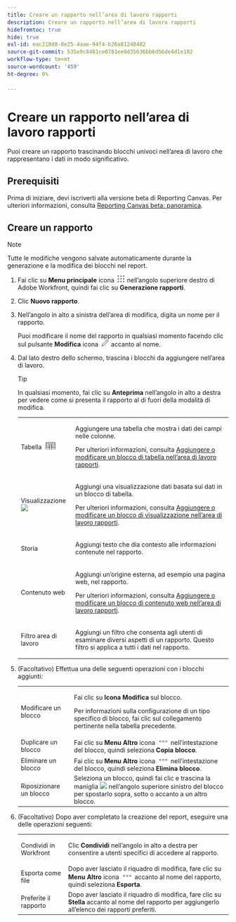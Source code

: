 ```yaml
---
title: Creare un rapporto nell’area di lavoro rapporti
description: Creare un rapporto nell’area di lavoro rapporti
hidefromtoc: true
hide: true
exl-id: eac210d8-0e25-4aae-94f4-b26a81240482
source-git-commit: 535e9c8481ce0781ee0d35636bb6d56de4d1e102
workflow-type: tm+mt
source-wordcount: '459'
ht-degree: 0%

---
```


# Creare un rapporto nell’area di lavoro rapporti

Puoi creare un rapporto trascinando blocchi univoci nell’area di lavoro che rappresentano i dati in modo significativo.

## Prerequisiti

Prima di iniziare, devi iscriverti alla versione beta di Reporting Canvas. Per ulteriori informazioni, consulta [Reporting Canvas beta: panoramica](/help/quicksilver/product-announcements/betas/canvas-dashboards-beta/reporting-canvas-beta-overview.md).

## Creare un rapporto

>[!NOTE]
>
>Tutte le modifiche vengono salvate automaticamente durante la generazione e la modifica dei blocchi nel report.

1. Fai clic su **Menu principale** icona ![](assets/main-menu-icon.png) nell’angolo superiore destro di Adobe Workfront, quindi fai clic su **Generazione rapporti**.
1. Clic **Nuovo rapporto**.
1. Nell’angolo in alto a sinistra dell’area di modifica, digita un nome per il rapporto.

   Puoi modificare il nome del rapporto in qualsiasi momento facendo clic sul pulsante **Modifica** icona ![](assets/edit-icon.png) accanto al nome.

1. Dal lato destro dello schermo, trascina i blocchi da aggiungere nell’area di lavoro.

   >[!TIP]
   >
   >In qualsiasi momento, fai clic su **Anteprima** nell’angolo in alto a destra per vedere come si presenta il rapporto al di fuori della modalità di modifica.

   <table style="table-layout:auto"> 
    <col> 
    <col> 
    <tbody> 
     <tr> 
      <td role="rowheader">Tabella <img src="assets/table-icon.png"></td> 
      <td> <p>Aggiungere una tabella che mostra i dati dei campi nelle colonne.</p> <p>Per ulteriori informazioni, consulta <a href="../../../reports-and-dashboards/reporting-canvas/table-blocks/add-or-edit-report-table.md" class="MCXref xref">Aggiungere o modificare un blocco di tabella nell’area di lavoro rapporti</a>.</p> </td> 
     </tr> 
     <tr> 
      <td role="rowheader">Visualizzazione <img src="assets/visualization-icon.png"></td> 
      <td> <p>Aggiungi una visualizzazione dati basata sui dati in un blocco di tabella.</p> <p>Per ulteriori informazioni, consulta <a href="../../../reports-and-dashboards/reporting-canvas/visualization-blocks/add-or-edit-report-visualization.md" class="MCXref xref">Aggiungere o modificare un blocco di visualizzazione nell’area di lavoro rapporti</a>.</p> </td> 
     </tr>
      <tr data-mc-conditions="QuicksilverOrClassic.Draft mode"> 
       <td role="rowheader">Storia</td> 
       <td> <p>Aggiungi testo che dia contesto alle informazioni contenute nel rapporto.</p> </td> 
      </tr>
     <tr data-mc-conditions=""> 
      <td role="rowheader">Contenuto web</td> 
      <td> <p>Aggiungi un’origine esterna, ad esempio una pagina web, nel rapporto.</p> <p>Per ulteriori informazioni, consulta <a href="../../../reports-and-dashboards/reporting-canvas/other-blocks/add-or-edt-web-content-block.md" class="MCXref xref">Aggiungere o modificare un blocco di contenuto web nell’area di lavoro rapporti</a>.</p> </td> 
     </tr>
      <tr data-mc-conditions="QuicksilverOrClassic.Draft mode"> 
       <td role="rowheader">Filtro area di lavoro</td> 
       <td> <p>Aggiungi un filtro che consenta agli utenti di esaminare diversi aspetti di un rapporto. Questo filtro si applica a tutti i dati nel rapporto.</p> </td> 
      </tr>
    </tbody> 
   </table>

1. (Facoltativo) Effettua una delle seguenti operazioni con i blocchi aggiunti:

   <table style="table-layout:auto"> 
    <col> 
    <col> 
    <tbody> 
     <tr> 
      <td role="rowheader">Modificare un blocco</td> 
      <td> <p>Fai clic su <strong>Icona Modifica</strong> sul blocco.</p> <p>Per informazioni sulla configurazione di un tipo specifico di blocco, fai clic sul collegamento pertinente nella tabella precedente.</p> </td> 
     </tr> 
     <tr> 
      <td role="rowheader">Duplicare un blocco</td> 
      <td>Fai clic su <strong>Menu Altro</strong> icona <img src="assets/more-icon.png"> nell’intestazione del blocco, quindi seleziona <strong>Copia blocco</strong>.</td> 
     </tr> 
     <tr> 
      <td role="rowheader">Eliminare un blocco</td> 
      <td>Fai clic su <strong>Menu Altro</strong> icona <img src="assets/more-icon.png"> nell’intestazione del blocco, quindi seleziona <strong>Elimina blocco</strong>.</td> 
     </tr> 
     <tr> 
      <td role="rowheader">Riposizionare un blocco</td> 
      <td> Seleziona un blocco, quindi fai clic e trascina la maniglia <img src="assets/widget-drag-icon.png" style="max-width: 16px;"> nell’angolo superiore sinistro del blocco per spostarlo sopra, sotto o accanto a un altro blocco.</td> 
     </tr> 
    </tbody> 
   </table>

1. (Facoltativo) Dopo aver completato la creazione del report, eseguire una delle operazioni seguenti:

   <table style="table-layout:auto"> 
    <col> 
    <col> 
    <tbody> 
     <tr> 
      <td role="rowheader">Condividi in Workfront</td> 
      <td> <p>Clic <strong>Condividi</strong> nell’angolo in alto a destra per consentire a utenti specifici di accedere al rapporto.</p> </td> 
     </tr> 
     <tr> 
      <td role="rowheader">Esporta come file</td> 
      <td>Dopo aver lasciato il riquadro di modifica, fare clic su <strong>Menu Altro</strong> icona <img src="assets/more-icon.png"> accanto al nome del rapporto, quindi seleziona <strong>Esporta</strong>.</td> 
     </tr> 
     <tr> 
      <td role="rowheader">Preferite il rapporto</td> 
      <td>Dopo aver lasciato il riquadro di modifica, fare clic su <strong>Stella</strong> accanto al nome del rapporto per aggiungerlo all’elenco dei rapporti preferiti.</td> 
     </tr> 
    </tbody> 
   </table>
